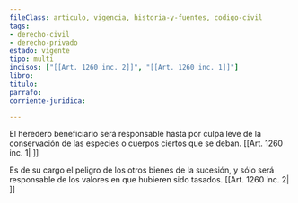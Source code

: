```yaml
---
fileClass: articulo, vigencia, historia-y-fuentes, codigo-civil
tags:
- derecho-civil
- derecho-privado
estado: vigente
tipo: multi
incisos: ["[[Art. 1260 inc. 2]]", "[[Art. 1260 inc. 1]]"]
libro:
titulo:
parrafo:
corriente-juridica:

---
```

El heredero beneficiario será responsable hasta por culpa leve de la conservación de las especies o cuerpos ciertos que se deban. [[Art. 1260 inc. 1| ]]

Es de su cargo el peligro de los otros bienes de la sucesión, y sólo será responsable de los valores en que hubieren sido tasados. [[Art. 1260 inc. 2| ]]